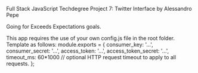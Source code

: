 Full Stack JavaScript Techdegree Project 7: Twitter Interface by Alessandro Pepe

Going for Exceeds Expectations goals.

This app requires the use of your own config.js file in the root folder.
Template as follows:
module.exports = {
  consumer_key:         '...',
  consumer_secret:      '...',
  access_token:         '...',
  access_token_secret:  '...',
  timeout_ms:           60*1000  // optional HTTP request timeout to apply to all requests.
};
